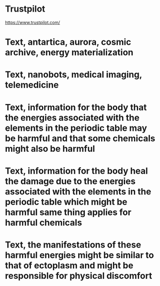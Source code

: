 # Trustpilot
https://www.trustpilot.com/

# Text, antartica, aurora, cosmic archive, energy materialization

# Text, nanobots, medical imaging, telemedicine

# Text, information for the body that the energies associated with the elements in the periodic table may be harmful and that some chemicals might also be harmful

# Text, information for the body heal the damage due to the energies associated with the elements in the periodic table which might be harmful same thing applies for harmful chemicals

# Text, the manifestations of these harmful energies might be similar to that of ectoplasm and might be responsible for physical discomfort
